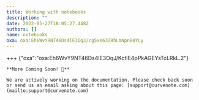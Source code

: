```yaml
---
title: Working with notebooks
description: ""
date: 2022-05-27T18:05:27.448Z
authors: []
name: notebooks
oxa: oxa:Eh6WvY9NT46Ds4lE3OqJ/cg5xe63ZRhLmNpn84YLy
---
```


+++ {"oxa":"oxa:Eh6WvY9NT46Ds4lE3OqJ/KctIE4pPkAGEYsTcLRkL.2"}

````{important}
**More Coming Soon! 🚧**

We are actively working on the documentation. Please check back soon or send us an email asking about this page: [support@curvenote.com](mailto:support@curvenote.com)

````

